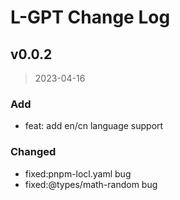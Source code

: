 # L-GPT Change Log

## v0.0.2

> 2023-04-16

### Add

- feat: add en/cn language support

### Changed

- fixed:pnpm-locl.yaml bug
- fixed:@types/math-random bug
